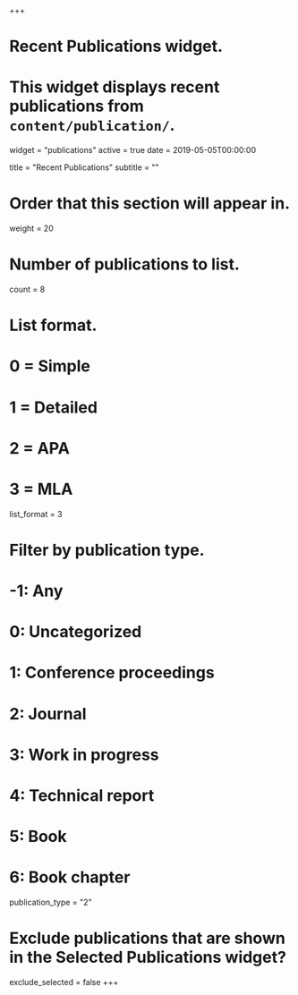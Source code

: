 +++
# Recent Publications widget.
# This widget displays recent publications from `content/publication/`.

widget = "publications"
active = true
date = 2019-05-05T00:00:00

title = "Recent Publications"
subtitle = ""

# Order that this section will appear in.
weight = 20

# Number of publications to list.
count = 8

# List format.
#   0 = Simple
#   1 = Detailed
#   2 = APA
#   3 = MLA
list_format = 3

# Filter by publication type.
# -1: Any
#  0: Uncategorized
#  1: Conference proceedings
#  2: Journal
#  3: Work in progress
#  4: Technical report
#  5: Book
#  6: Book chapter
publication_type = "2"

# Exclude publications that are shown in the Selected Publications widget?
exclude_selected = false
+++

